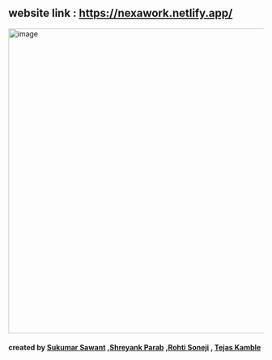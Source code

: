 ## website link :  https://nexawork.netlify.app/

<img width="1355" height="603" alt="image" src="https://github.com/user-attachments/assets/980ed252-6531-4ca9-8997-5f2db519a7e5" />

#### created by [Sukumar Sawant](https://github.com/sukumarsawant) ,[Shreyank Parab](https;//github.com/shreyankp06) ,[Rohti Soneji](https://github.com/SwiftByte6) , [Tejas Kamble](https://github.com/tejask-07)
